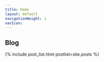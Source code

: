 ```yaml
---
title: Home
layout: default
navigationWeight: 1
navIcon:
---
```

  <section class="content">
		<!-- <div class="container">
			<div class="text-heading animated bounceInRight"> -->
				<h1 class="header grey-text lighten-2">Blog</h1>
			<!-- </div>
		</div> -->
	</section>
  <section class="content">
    <!-- <div class="container"> -->
      <!-- <div class="row"> -->
            {% include post_list.html postlist=site.posts %}
      <!-- </div> -->
    <!-- </div> -->
  </section>
